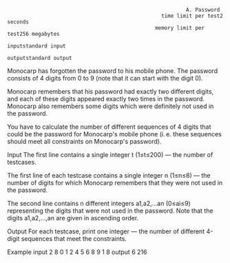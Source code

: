                                                               A. Password
                                                      time limit per test2 seconds
                                                    memory limit per test256 megabytes
                                                              inputstandard input
                                                              outputstandard output
Monocarp has forgotten the password to his mobile phone. The password consists of 4 digits from 0 to 9 (note that it can start with the digit 0).

Monocarp remembers that his password had exactly two different digits, and each of these digits appeared exactly two times in the password. Monocarp also remembers some digits which were definitely not used in the password.

You have to calculate the number of different sequences of 4 digits that could be the password for Monocarp's mobile phone (i. e. these sequences should meet all constraints on Monocarp's password).

Input
The first line contains a single integer t (1≤t≤200) — the number of testcases.

The first line of each testcase contains a single integer n (1≤n≤8) — the number of digits for which Monocarp remembers that they were not used in the password.

The second line contains n different integers a1,a2,…an (0≤ai≤9) representing the digits that were not used in the password. Note that the digits a1,a2,…,an are given in ascending order.

Output
For each testcase, print one integer — the number of different 4-digit sequences that meet the constraints.

Example
input
2
8
0 1 2 4 5 6 8 9
1
8
output
6
216
